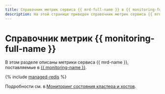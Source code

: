 ```yaml
---
title: Справочник метрик сервиса {{ mrd-full-name }} в {{ monitoring-full-name }}
description: На этой странице приведен справочник метрик сервиса {{ mrd-name }}, поставляемых в {{ monitoring-full-name }}.
---
```


# Справочник метрик {{ monitoring-full-name }}

В этом разделе описаны метрики сервиса {{ mrd-name }}, поставляемые в [{{ monitoring-name }}](../monitoring/).

{% include [managed-redis](../_includes/monitoring/metrics-ref/managed-redis.md) %}

Подробности см. в [Мониторинг состояния кластера и хостов](./operations/monitoring.md).